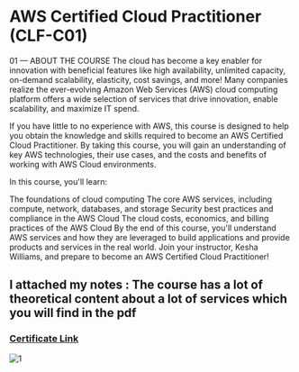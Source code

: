 # AWS Certified Cloud Practitioner (CLF-C01)

01 — ABOUT THE COURSE
The cloud has become a key enabler for innovation with beneficial features like high availability, unlimited capacity, on-demand scalability, elasticity, cost savings, and more! Many companies realize the ever-evolving Amazon Web Services (AWS) cloud computing platform offers a wide selection of services that drive innovation, enable scalability, and maximize IT spend.

If you have little to no experience with AWS, this course is designed to help you obtain the knowledge and skills required to become an AWS Certified Cloud Practitioner. By taking this course, you will gain an understanding of key AWS technologies, their use cases, and the costs and benefits of working with AWS Cloud environments.

In this course, you'll learn:

The foundations of cloud computing
The core AWS services, including compute, network, databases, and storage
Security best practices and compliance in the AWS Cloud
The cloud costs, economics, and billing practices of the AWS Cloud
By the end of this course, you'll understand AWS services and how they are leveraged to build applications and provide products and services in the real world. Join your instructor, Kesha Williams, and prepare to become an AWS Certified Cloud Practitioner!


## I attached my notes : The course has a lot of theoretical content about a lot of services which you will find in the pdf

### [Certificate Link](https://verify.acloud.guru/13A0B9E5562A)

![1](https://user-images.githubusercontent.com/91760639/185778913-3eb65ba6-8694-45fd-b5f9-f5781ba00f8a.jpg)

